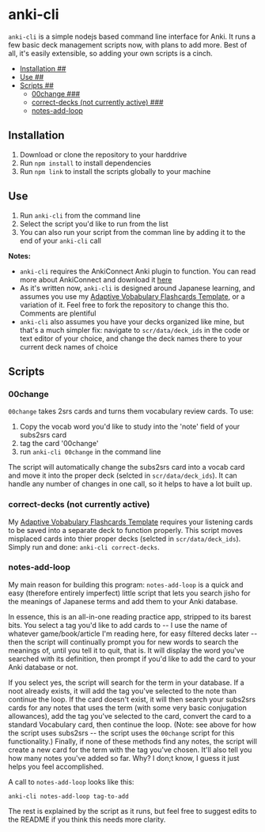 # anki-cli #

`anki-cli` is a simple nodejs based command line interface for Anki. It runs a few basic deck management scripts now, with plans to add more. Best of all, it's easily extensible, so adding your own scripts is a cinch.

<!-- vscode-markdown-toc -->
* [Installation ##](#Installation)
* [Use ##](#Use)
* [Scripts ##](#Scripts)
	* [00change ###](#change)
	* [correct-decks (not currently active) ###](#correct-decksnotcurrentlyactive)
	* [notes-add-loop](#notes-add-loop)

<!-- vscode-markdown-toc-config
	numbering=false
	autoSave=true
	/vscode-markdown-toc-config -->
<!-- /vscode-markdown-toc -->

## <a name='Installation'></a>Installation ##

1. Download or clone the repository to your harddrive
2. Run `npm install` to install dependencies
3. Run `npm link` to install the scripts globally to your machine

## <a name='Use'></a>Use ##

1. Run `anki-cli` from the command line
2. Select the script you'd like to run from the list
3. You can also run your script from the comman line by adding it to the end of your `anki-cli` call

__Notes:__ 

* `anki-cli` requires the AnkiConnect Anki plugin to function. You can read more about AnkiConnect and download it [here](https://ankiweb.net/shared/info/2055492159)
* As it's written now, `anki-cli` is designed around Japanese learning, and assumes you use my [Adaptive Vobabulary Flashcards Template](https://github.com/towercity/anki-adaptive-vobabulary-flashcards), or a variation of it. Feel free to fork the repository to change this tho. Comments are plentiful
* `anki-cli` also assumes you have your decks organized like mine, but that's a much simpler fix: navigate to `scr/data/deck_ids` in the code or text editor of your choice, and change the deck names there to your current deck names of choice

## <a name='Scripts'></a>Scripts ##

### <a name='change'></a>00change ###

`00change` takes 2srs cards and turns them vocabulary review cards. To use:

1. Copy the vocab word you'd like to study into the 'note' field of your subs2srs card
2. tag the card '00change'
3. run `anki-cli 00change` in the command line

The script will automatically change the subs2srs card into a vocab card and move it into the proper deck (selcted in `scr/data/deck_ids`). It can handle any number of changes in one call, so it helps to have a lot built up.

### <a name='correct-decksnotcurrentlyactive'></a>correct-decks (not currently active) ###

My [Adaptive Vobabulary Flashcards Template](https://github.com/towercity/anki-adaptive-vobabulary-flashcards) requires your listening cards to be saved into a separate deck to function properly. This script moves misplaced cards into thier proper decks (selcted in `scr/data/deck_ids`). Simply run and done: `anki-cli correct-decks`.

### <a name='notes-add-loop'></a>notes-add-loop

My main reason for building this program: `notes-add-loop` is a quick and easy (therefore entirely imperfect) little script that lets you search jisho for the meanings of Japanese terms and add them to your Anki database.

In essence, this is an all-in-one reading practice app, stripped to its barest bits. You select a tag you'd like to add cards to -- I use the name of whatever game/book/article I'm reading here, for easy filtered decks later -- then the script will continually prompt you for new words to search the meanings of, until you tell it to quit, that is. It will display the word you've searched with its definition, then prompt if you'd like to add the card to your Anki database or not.

If you select yes, the script will search for the term in your database. If a noot already exists, it will add the tag you've selected to the note than continue the loop. If the card doesn't exist, it will then search your subs2srs cards for any notes that uses the term (with some very basic conjugation allowances), add the tag you've selected to the card, convert the card to a standard Vocabulary card, then continue the loop. (Note: see above for how the script uses subs2srs -- the script uses the `00change` script for this functionality.) Finally, if none of these methods find any notes, the script will create a new card for the term with the tag you've chosen. It'll also tell you how many notes you've added so far. Why? I don;t know, I guess it just helps you feel accomplished.

A call to `notes-add-loop` looks like this:

```
anki-cli notes-add-loop tag-to-add
```

The rest is explained by the script as it runs, but feel free to suggest edits to the README if you think this needs more clarity.
 